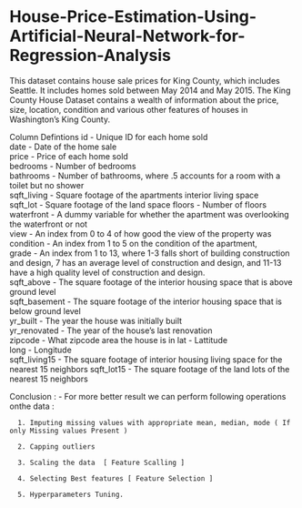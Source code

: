 # House-Price-Estimation-Using-Artificial-Neural-Network-for-Regression-Analysis

This dataset contains house sale prices for King County, which includes Seattle. It includes homes sold between May 2014 and May 2015.
The King County House Dataset contains a wealth of information about the price, size, location, condition and various other features of houses in Washington’s King County.

Column Defintions  id - Unique ID for each home sold  
date - Date of the home sale  
price - Price of each home sold  
bedrooms - Number of bedrooms  
bathrooms - Number of bathrooms, where .5 accounts for a room with a toilet but no shower  
sqft_living - Square footage of the apartments interior living space  
sqft_lot - Square footage of the land space  floors - Number of floors  
waterfront - A dummy variable for whether the apartment was overlooking the waterfront or not  
view - An index from 0 to 4 of how good the view of the property was  
condition - An index from 1 to 5 on the condition of the apartment,  
grade - An index from 1 to 13, where 1-3 falls short of building construction and design, 7 has an average level of construction  and design, and 11-13 have a high quality level of construction and design.  
sqft_above - The square footage of the interior housing space that is above ground level  
sqft_basement - The square footage of the interior housing space that is below ground level  
yr_built - The year the house was initially built  
yr_renovated - The year of the house’s last renovation  
zipcode - What zipcode area the house is in 
lat - Lattitude  
long - Longitude  
sqft_living15 - The square footage of interior housing living space for the nearest 15 neighbors 
sqft_lot15 - The square footage of the land lots of the nearest 15 neighbors

Conclusion : - For more better result we can perform following operations onthe data :
      
      1. Imputing missing values with appropriate mean, median, mode ( If only Missing values Present )
      
      2. Capping outliers
      
      3. Scaling the data  [ Feature Scalling ]
      
      4. Selecting Best features [ Feature Selection ]
      
      5. Hyperparameters Tuning.
